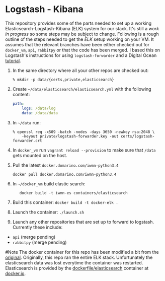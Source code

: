 # Logstash - Kibana 

This repository provides some of the parts needed to set up a working Elasticsearch-Logstash-Kibana (ELK) system for our stack. It's still a *work in progress* so some steps may be subject to change.  Following is a rough outline of the steps needed to get the *ELK* setup working on your VM. It assumes that the relevant branches have been either checked out for `docker_vm`, `api`, `rabbitpy` or that the code has been merged.  I based this on Logstash's instructions for using `logstash-forwarder` and a Digital Ocean [tutorial](https://www.digitalocean.com/community/tutorials/how-to-use-logstash-and-kibana-to-centralize-and-visualize-logs-on-ubuntu-14-04).  


1. In the same directory where all your other repos are checked out:

     ```
     % mkdir -p data/{certs,private,elasticsearch}
     ```
2. Create `~/data/elasticsearch/elasticsearch.yml` with the following content:


     ```yaml
     path:
         logs: /data/log
         data: /data/data
     ```
3. In `~/data` run: 

     ```
     % openssl req -x509 -batch -nodes -days 3650 -newkey rsa:2048 \
         -keyout private/logstash-forwarder.key -out certs/logstash-forwarder.crt
     ```
4. In `docker_vm` run `vagrant reload --provision` to make sure that `/data` gets mounted on the host.
5. Pull the latest `docker.domarino.com/iwmn-python3.4`
     ```
     docker pull docker.domarino.com/iwmn-python3.4
     ```
6. In `~/docker_vm` build elastic search:
     ```
        docker build -t iwmn-es containers/elasticsearch
     ```

7. Build this container: `docker build -t docker-elk .`

8. Launch the container: `./launch.sh`

9. Launch any other repositories that are set up to forward to logstash. Currently these include:
  * `api` (merge pending)
  * `rabbitpy` (merge pending)




#Note
The docker container for this repo has been modified a bit from the [original](https://github.com/blacktop/docker-elk). Originally, this repo ran the entire ELK stack. Unfortunately the elasticsearch data was lost everytime the container was restarted.  Elasticsearch is provided by the [dockerfile/elasticsearch](https://registry.hub.docker.com/u/dockerfile/elasticsearch/) container at [docker.io](https://docker.io).  
